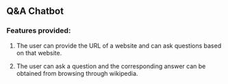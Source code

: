 ## Q&A Chatbot

### Features provided:

1. The user can provide the URL of a website and can ask questions based on that website.

2. The user can ask a question and the corresponding answer can be obtained from browsing through wikipedia.
